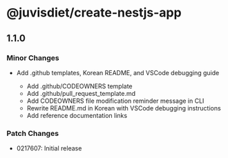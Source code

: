 # @juvisdiet/create-nestjs-app

## 1.1.0

### Minor Changes

- Add .github templates, Korean README, and VSCode debugging guide

  - Add .github/CODEOWNERS template
  - Add .github/pull_request_template.md
  - Add CODEOWNERS file modification reminder message in CLI
  - Rewrite README.md in Korean with VSCode debugging instructions
  - Add reference documentation links

### Patch Changes

- 0217607: Initial release

